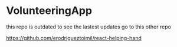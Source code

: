 # VolunteeringApp
this repo is outdated to see the lastest updates go to this other repo

https://github.com/erodrigueztoimil/react-helping-hand
